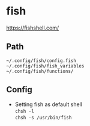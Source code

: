 # fish
https://fishshell.com/

## Path
`~/.config/fish/config.fish`  
`~/.config/fish/fish_variables`  
`~/.config/fish/functions/`

## Config
- Setting fish as default shell  
`chsh -l`  
`chsh -s /usr/bin/fish`
